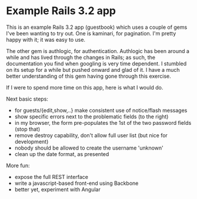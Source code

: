Example Rails 3.2 app
=====================

This is an example Rails 3.2 app (guestbook) which uses a couple of gems I've been wanting to try out. One is kaminari, for pagination. I'm pretty happy with it; it was easy to use.

The other gem is authlogic, for authentication. Authlogic has been around a while and has lived through the changes in Rails; as such, the documentation you find when googling is very time dependent. I stumbled on its setup for a while but pushed onward and glad of it. I have a much better understanding of this gem having gone through this exercise.

If I were to spend more time on this app, here is what I would do.

Next basic steps:
* for guests/{edit,show,..} make consistent use of notice/flash messages
* show specific errors next to the problematic fields (to the right)
* in my browser, the form pre-populates the 1st of the two password fields (stop that)
* remove destroy capability, don't allow full user list (but nice for development)
* nobody should be allowed to create the username 'unknown'
* clean up the date format, as presented

More fun:
* expose the full REST interface
* write a javascript-based front-end using Backbone
* better yet, experiment with Angular

